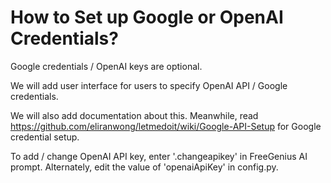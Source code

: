 # How to Set up Google or OpenAI Credentials?

Google credentials / OpenAI keys are optional.

We will add user interface for users to specify OpenAI API / Google credentials.

We will also add documentation about this.  Meanwhile, read https://github.com/eliranwong/letmedoit/wiki/Google-API-Setup for Google credential setup.

To add / change OpenAI API key, enter '.changeapikey' in FreeGenius AI prompt.  Alternately, edit the value of 'openaiApiKey' in config.py.